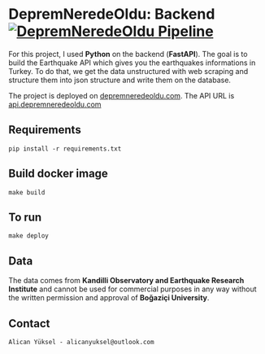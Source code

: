 # DepremNeredeOldu: Backend [![DepremNeredeOldu Pipeline](https://github.com/depremneredeoldu/depremneredeoldu-backend/actions/workflows/pipeline.yaml/badge.svg)](https://github.com/depremneredeoldu/depremneredeoldu-backend/actions/workflows/pipeline.yaml)

For this project, I used **Python** on the backend (**FastAPI**). The goal is to build the Earthquake API which gives you the earthquakes informations in Turkey. To do that, we get the data unstructured with web scraping and structure them into json structure and write them on the database.

The project is deployed on [depremneredeoldu.com](https://depremneredeoldu.com). The API URL is [api.depremneredeoldu.com](https://api.depremneredeoldu.com)

## Requirements

    pip install -r requirements.txt

## Build docker image

    make build

## To run

    make deploy

## Data

The data comes from **Kandilli Observatory and Earthquake Research Institute** and cannot be used for commercial purposes in any way without the written permission and approval of **Boğaziçi University**.

## Contact

    Alican Yüksel - alicanyuksel@outlook.com
